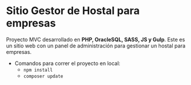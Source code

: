 # Sitio Gestor de Hostal para empresas

Proyecto MVC desarrollado en __PHP, OracleSQL, SASS, JS y Gulp__. Este es un sitio web con un panel de administración para gestionar un hostal para empresas.

- Comandos para correr el proyecto en local:
  - `npm install`
  - `composer update`
